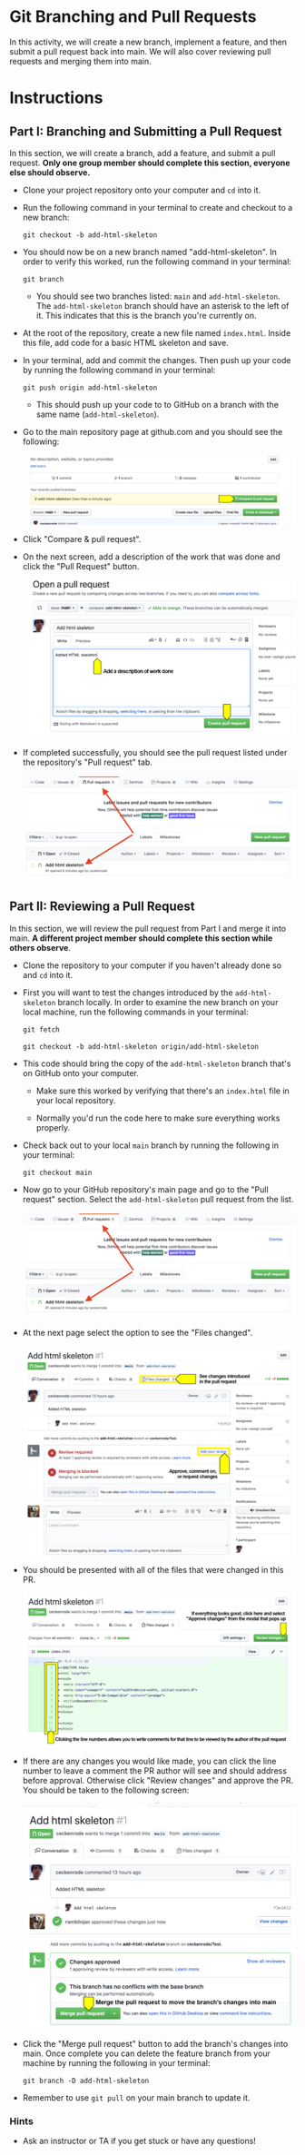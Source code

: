 # Git Branching and Pull Requests

In this activity, we will create a new branch, implement a feature, and then submit a pull request back into main. We will also cover reviewing pull requests and merging them into main.

# Instructions

## Part I: Branching and Submitting a Pull Request

In this section, we will create a branch, add a feature, and submit a pull request. **Only one group member should complete this section, everyone else should observe.**

* Clone your project repository onto your computer and `cd` into it.

* Run the following command in your terminal to create and checkout to a new branch:

  ```
  git checkout -b add-html-skeleton
  ```

* You should now be on a new branch named "add-html-skeleton". In order to verify this worked, run the following command in your terminal:

  ```
  git branch
  ```

  * You should see two branches listed: `main` and `add-html-skeleton`. The `add-html-skeleton` branch should have an asterisk to the left of it. This indicates that this is the branch you're currently on.

* At the root of the repository, create a new file named `index.html`. Inside this file, add code for a basic HTML skeleton and save.

* In your terminal, add and commit the changes. Then push up your code by running the following command in your terminal:

  ```
  git push origin add-html-skeleton
  ```

  * This should push up your code to to GitHub on a branch with the same name (`add-html-skeleton`).

* Go to the main repository page at github.com and you should see the following:

  ![Recently Pushed](Images/01-Recently-Pushed.png)

* Click "Compare & pull request".

* On the next screen, add a description of the work that was done and click the "Pull Request" button.

  ![Recently Pushed](Images/02-Pull-Request.png)

* If completed successfully, you should see the pull request listed under the repository's "Pull request" tab.

  ![PR List](Images/03-PR-List.png)

## Part II: Reviewing a Pull Request

In this section, we will review the pull request from Part I and merge it into main. **A different project member should complete this section while others observe**.

* Clone the repository to your computer if you haven't already done so and `cd` into it.

* First you will want to test the changes introduced by the `add-html-skeleton` branch locally. In order to examine the new branch on your local machine, run the following commands in your terminal:

  ```
  git fetch
  ```

  ```
  git checkout -b add-html-skeleton origin/add-html-skeleton
  ```

* This code should bring the copy of the `add-html-skeleton` branch that's on GitHub onto your computer. 

  * Make sure this worked by verifying that there's an `index.html` file in your local repository.

  * Normally you'd run the code here to make sure everything works properly.

* Check back out to your local `main` branch by running the following in your terminal:

  ```
  git checkout main
  ```

* Now go to your GitHub repository's main page and go to the "Pull request" section. Select the `add-html-skeleton` pull request from the list.

  ![PR List](Images/03-PR-List.png)

* At the next page select the option to see the "Files changed".

  ![Review](Images/04-Review.png)

* You should be presented with all of the files that were changed in this PR.

  ![Files Changed](Images/05-Files-Changed.png)

* If there are any changes you would like made, you can click the line number to leave a comment the PR author will see and should address before approval. Otherwise click "Review changes" and approve the PR. You should be taken to the following screen:

  ![Approve](Images/06-Approve.png)

* Click the "Merge pull request" button to add the branch's changes into main. Once complete you can delete the feature branch from your machine by running the following in your terminal:

  ```
  git branch -D add-html-skeleton
  ```

* Remember to use `git pull` on your main branch to update it.

### Hints

* Ask an instructor or TA if you get stuck or have any questions!
